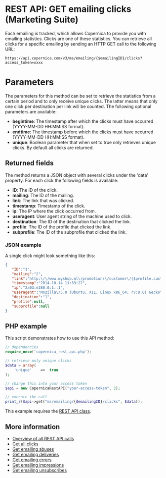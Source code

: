 # REST API: GET emailing clicks (Marketing Suite)

Each emailing is tracked, which allows Copernica to provide you with 
emailing statistics. Clicks are one of these statistics. You can 
retrieve all clicks for a specific emailing by sending an HTTP GET call to the following URL:

`https://api.copernica.com/v3/ms/emailing/{$emailingID}/clicks?access_token=xxxx`

# Parameters

The parameters for this method can be set to retrieve the statistics from 
a certain period and to only receive unique clicks. The latter means 
that only one click per destination per link will be counted. 
The following optional parameters are available:

* **begintime**: The timestamp after which the clicks must have occurred (YYYY-MM-DD HH:MM:SS format).
* **endtime**: The timestamp before which the clicks must have occurred (YYYY-MM-DD HH:MM:SS format).
* **unique**: Boolean parameter that when set to true only retrieves unique clicks. By default all 
clicks are returned.

## Returned fields

The method returns a JSON object with several clicks under the 'data' property. 
For each click the following fields is available:

* **ID**: The ID of the click.  
* **mailing**: The ID of the mailing.
* **link**: The link that was clicked.
* **timestamp**: Timestamp of the click.
* **ip**: The IP where the click occurred from.
* **useragent**: User agent string of the machine used to click.
* **destination**: The ID of the destination that clicked the link.
* **profile**: The ID of the profile that clicked the link.
* **subprofile**: The ID of the subprofile that clicked the link.

### JSON example

A single click might look something like this:

```json
{  
   "ID":"1",
   "mailing":"2",
   "link":"http:\/\/www.myshop.nl\/promotions\/customer\/{$profile.customerid}",
   "timestamp":"2014-10-14 11:33:22",
   "ip":"2a03:e280:0:1::1",
   "useragent":"Mozilla\/5.0 (Ubuntu; X11; Linux x86_64; rv:8.0) Gecko\/20100101 Firefox\/8.0",
   "destination":"1",
   "profile":null,
   "subprofile":null
}
```

## PHP example

This script demonstrates how to use this API method:

```php
// dependencies
require_once('copernica_rest_api.php');

// retrieve only unique clicks
$data = array(
    'unique'    =>  true
);

// change this into your access token
$api = new CopernicaRestAPI("your-access-token", 2);

// execute the call
print_r($api->get("ms/emailing/{$emailingID}/clicks", $data));
```

This example requires the [REST API class](./rest-php).

## More information

* [Overview of all REST API calls](./rest-api)
* [Get all clicks](./rest-get-ms-clicks)
* [Get emailing abuses](./rest-get-ms-emailing-abuses)
* [Get emailing deliveries](./rest-get-ms-emailing-deliveries)
* [Get emailing errors](./rest-get-ms-emailing-errors)
* [Get emailing impressions](./rest-get-ms-emailing-impressions)
* [Get emailing unsubscribes](./rest-get-ms-emailing-unsubscribes)
